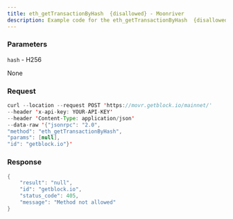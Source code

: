 ```yaml
---
title: eth_getTransactionByHash  {disallowed} - Moonriver
description: Example code for the eth_getTransactionByHash  {disallowed} json-rpc method. Сomplete guide on how to use eth_getTransactionByHash  {disallowed} json-rpc in GetBlock.io Web3 documentation.
---
```


### Parameters


`hash` - H256

None

### Request

``` java
curl --location --request POST 'https://movr.getblock.io/mainnet/' 
--header 'x-api-key: YOUR-API-KEY' 
--header 'Content-Type: application/json' 
--data-raw '{"jsonrpc": "2.0",
"method": "eth_getTransactionByHash",
"params": [null],
"id": "getblock.io"}'
```

###  Response

``` java
{
    "result": "null",
    "id": "getblock.io",
    "status_code": 405,
    "message": "Method not allowed"
}
```

